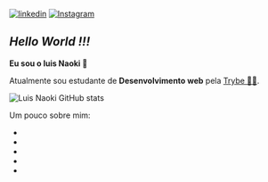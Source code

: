 [![linkedin](https://img.shields.io/badge/LinkedIn-0077B5?style=for-the-badge&logo=linkedin&logoColor=white/)](https://www.linkedin.com/in/luisnaoki/)
[![Instagram](https://img.shields.io/badge/Instagram-E4405F?style=for-the-badge&logo=instagram&logoColor=white/)](https://www.instagram.com/luisnaoki/)
<i><h2>  Hello World !!!</i> </h3> 
<strong> Eu sou o luis Naoki 👋</strong>

Atualmente sou estudante de <strong>Desenvolvimento web</strong> pela <a href =https://www.betrybe.com/> Trybe 👨‍🎓</a>.

![Luis Naoki GitHub stats](https://github-readme-stats.vercel.app/api?username=anuraghazra&theme=dark&show_icons=true)

Um pouco sobre mim:
<ul>
<li></li>
<li></li>
<li></li>
<li></li>
<li></li>
</ul>
